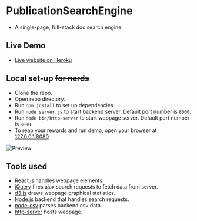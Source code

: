 # PublicationSearchEngine
* A single-page, full-stack doc search engine.

## Live Demo
* [Live website on Heroku](http://psengine.herokuapp.com/)

## Local set-up ~~for nerds~~
* Clone the repo.
* Open repo directory.
* Run `npm install` to set up dependencies.
* Run `node server.js` to start backend server. Default port number is `8000`.
* Run `node bin/http-server` to start webpage server. Default port number is `8080`.
* To reap your rewards and run demo, open your browser at [127.0.0.1:8080](http://127.0.0.1:8080).

![Preview](http://imgur.com/QQDqese.png)

## Tools used 
* [React.js](https://github.com/facebook/react) handles webpage elements.
* [jQuery](https://github.com/jquery/jquery) fires ajax search requests to fetch data from server.
* [d3.js](https://github.com/d3/d3) draws webpage graphical statistics.
* [Node.js](https://github.com/nodejs/node) backend that handles search requests.
* [node-csv](https://github.com/wdavidw/node-csv) parses backend csv data.
* [http-server](https://github.com/indexzero/http-server) hosts webpage.
